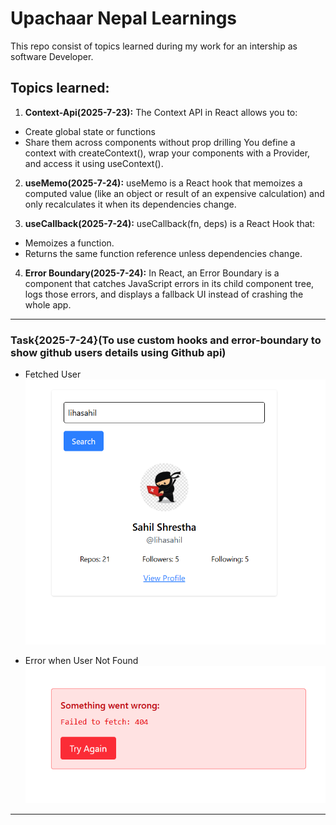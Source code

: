 # Upachaar Nepal Learnings

This repo consist of topics learned during my work for an intership as software Developer.

## Topics learned:

1. **Context-Api(2025-7-23):** The Context API in React allows you to:

- Create global state or functions
- Share them across components without prop drilling
  You define a context with createContext(), wrap your components with a Provider, and access it using useContext().

2. **useMemo(2025-7-24):** useMemo is a React hook that memoizes a computed value (like an object or result of an expensive calculation) and only recalculates it when its dependencies change.

3. **useCallback(2025-7-24):** useCallback(fn, deps) is a React Hook that:

- Memoizes a function.
- Returns the same function reference unless dependencies change.

4. **Error Boundary(2025-7-24):** In React, an Error Boundary is a component that catches JavaScript errors in its child component tree, logs those errors, and displays a fallback UI instead of crashing the whole app.

---

### Task{2025-7-24}(To use custom hooks and error-boundary to show github users details using Github api)

- Fetched User
![UserFetch](./public/demo.png) 

- Error when User Not Found
![Error](./public/demo1.png) 

---
